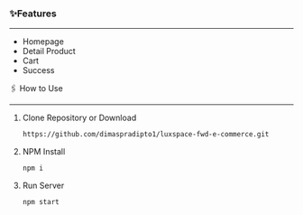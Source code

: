 ### ✨Features

---

- Homepage
- Detail Product
- Cart
- Success

🖇️ How to Use

---

1. Clone Repository or Download
    
    ```html
    https://github.com/dimaspradipto1/luxspace-fwd-e-commerce.git
    ```
    
2. NPM Install
    
    ```html
    npm i
    ```
    

1. Run Server
    
    ```html
    npm start
    ```

